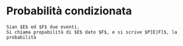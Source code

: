 # Probabilità condizionata
```ad-def
Sian $E$ ed $F$ due eventi.
Si chiama propabilità di $E$ dato $F$, e si scrive $P[E|F]$, la probabilità 
```
